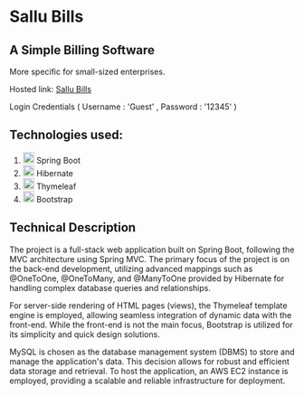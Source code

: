 # Sallu Bills
<h2>A Simple Billing Software</h2>
    <p>More specific for small-sized enterprises.</p>
    <p>Hosted link: <a href="http://ec2-44-201-157-63.compute-1.amazonaws.com:8080" target="_blank">Sallu Bills</a></p>
    <p>Login Credentials ( Username : 'Guest' , Password : '12345' )</p>
    <div class="technologies">
        <h2>Technologies used:</h2>
        <ol class="tech-list">
            <li>
                <img class="tech-icon" src="https://img.icons8.com/?size=512&id=2oBx9FpXcbLa&format=png" alt="Spring Boot Icon" width="20px">
                Spring Boot
            </li>
            <li>
              <img class="tech-icon" src="https://encrypted-tbn0.gstatic.com/images?q=tbn:ANd9GcRxQvUjVHLyCyHwToTJAd-y5amju86_oOYJQYul4499pzD8rHuBKKaz6-EjupHUC65DJZA&usqp=CAU" width="20px" alt="Hibernate Icon">
                Hibernate
            </li>
            <li>
                <img class="tech-icon" src="https://www.thymeleaf.org/images/thymeleaf.png" width="20px" alt="Thymeleaf Icon">
                Thymeleaf
            </li>
            <li>
                <img class="tech-icon" src="https://getbootstrap.com/docs/5.3/assets/brand/bootstrap-logo-shadow.png" width="20px" alt="Bootstrap Icon">
                Bootstrap
            </li>
        </ol>
    </div>
    <div class="description">
        <h2>Technical Description</h2>
        <p>The project is a full-stack web application built on Spring Boot, following the MVC architecture using
            Spring MVC. The primary focus of the project is on the back-end development, utilizing advanced mappings
            such as @OneToOne, @OneToMany, and @ManyToOne provided by Hibernate for handling complex database queries
            and relationships.</p>
        <p>For server-side rendering of HTML pages (views), the Thymeleaf template engine is employed, allowing
            seamless integration of dynamic data with the front-end. While the front-end is not the main focus,
            Bootstrap is utilized for its simplicity and quick design solutions.</p>
        <p>MySQL is chosen as the database management system (DBMS) to store and manage the application's data. This
            decision allows for robust and efficient data storage and retrieval. To host the application, an AWS EC2
            instance is employed, providing a scalable and reliable infrastructure for deployment.</p>
    </div>
